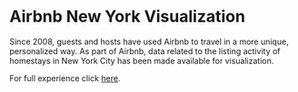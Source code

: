 # Airbnb New York Visualization
Since 2008, guests and hosts have used Airbnb to travel in a more unique, personalized way. As part of Airbnb, data related to the listing activity of homestays in New York City has been made available for visualization.

For full experience click [here](https://public.tableau.com/shared/4YGJKCWJK?:display_count=n&:origin=viz_share_link).           
